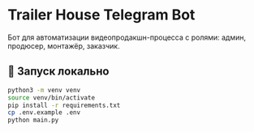 # Trailer House Telegram Bot

Бот для автоматизации видеопродакшн-процесса с ролями: админ, продюсер, монтажёр, заказчик.

## 🚀 Запуск локально

```bash
python3 -m venv venv
source venv/bin/activate
pip install -r requirements.txt
cp .env.example .env
python main.py
